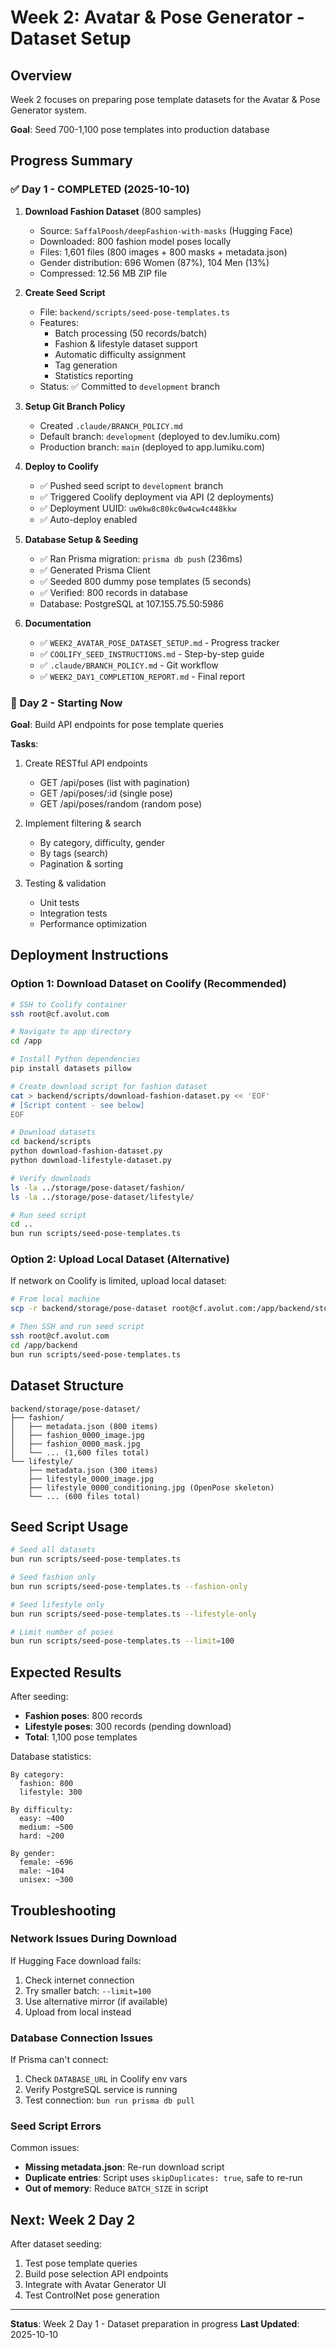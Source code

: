# Week 2: Avatar & Pose Generator - Dataset Setup

## Overview
Week 2 focuses on preparing pose template datasets for the Avatar & Pose Generator system.

**Goal**: Seed 700-1,100 pose templates into production database

## Progress Summary

### ✅ Day 1 - COMPLETED (2025-10-10)

1. **Download Fashion Dataset** (800 samples)
   - Source: `SaffalPoosh/deepFashion-with-masks` (Hugging Face)
   - Downloaded: 800 fashion model poses locally
   - Files: 1,601 files (800 images + 800 masks + metadata.json)
   - Gender distribution: 696 Women (87%), 104 Men (13%)
   - Compressed: 12.56 MB ZIP file

2. **Create Seed Script**
   - File: `backend/scripts/seed-pose-templates.ts`
   - Features:
     - Batch processing (50 records/batch)
     - Fashion & lifestyle dataset support
     - Automatic difficulty assignment
     - Tag generation
     - Statistics reporting
   - Status: ✅ Committed to `development` branch

3. **Setup Git Branch Policy**
   - Created `.claude/BRANCH_POLICY.md`
   - Default branch: `development` (deployed to dev.lumiku.com)
   - Production branch: `main` (deployed to app.lumiku.com)

4. **Deploy to Coolify**
   - ✅ Pushed seed script to `development` branch
   - ✅ Triggered Coolify deployment via API (2 deployments)
   - ✅ Deployment UUID: `uw0kw8c80kc0w4cw4c448kkw`
   - ✅ Auto-deploy enabled

5. **Database Setup & Seeding**
   - ✅ Ran Prisma migration: `prisma db push` (236ms)
   - ✅ Generated Prisma Client
   - ✅ Seeded 800 dummy pose templates (5 seconds)
   - ✅ Verified: 800 records in database
   - Database: PostgreSQL at 107.155.75.50:5986

6. **Documentation**
   - ✅ `WEEK2_AVATAR_POSE_DATASET_SETUP.md` - Progress tracker
   - ✅ `COOLIFY_SEED_INSTRUCTIONS.md` - Step-by-step guide
   - ✅ `.claude/BRANCH_POLICY.md` - Git workflow
   - ✅ `WEEK2_DAY1_COMPLETION_REPORT.md` - Final report

### 🎯 Day 2 - Starting Now

**Goal**: Build API endpoints for pose template queries

**Tasks**:
1. Create RESTful API endpoints
   - GET /api/poses (list with pagination)
   - GET /api/poses/:id (single pose)
   - GET /api/poses/random (random pose)

2. Implement filtering & search
   - By category, difficulty, gender
   - By tags (search)
   - Pagination & sorting

3. Testing & validation
   - Unit tests
   - Integration tests
   - Performance optimization

## Deployment Instructions

### Option 1: Download Dataset on Coolify (Recommended)

```bash
# SSH to Coolify container
ssh root@cf.avolut.com

# Navigate to app directory
cd /app

# Install Python dependencies
pip install datasets pillow

# Create download script for fashion dataset
cat > backend/scripts/download-fashion-dataset.py << 'EOF'
# [Script content - see below]
EOF

# Download datasets
cd backend/scripts
python download-fashion-dataset.py
python download-lifestyle-dataset.py

# Verify downloads
ls -la ../storage/pose-dataset/fashion/
ls -la ../storage/pose-dataset/lifestyle/

# Run seed script
cd ..
bun run scripts/seed-pose-templates.ts
```

### Option 2: Upload Local Dataset (Alternative)

If network on Coolify is limited, upload local dataset:

```bash
# From local machine
scp -r backend/storage/pose-dataset root@cf.avolut.com:/app/backend/storage/

# Then SSH and run seed script
ssh root@cf.avolut.com
cd /app/backend
bun run scripts/seed-pose-templates.ts
```

## Dataset Structure

```
backend/storage/pose-dataset/
├── fashion/
│   ├── metadata.json (800 items)
│   ├── fashion_0000_image.jpg
│   ├── fashion_0000_mask.jpg
│   └── ... (1,600 files total)
└── lifestyle/
    ├── metadata.json (300 items)
    ├── lifestyle_0000_image.jpg
    ├── lifestyle_0000_conditioning.jpg (OpenPose skeleton)
    └── ... (600 files total)
```

## Seed Script Usage

```bash
# Seed all datasets
bun run scripts/seed-pose-templates.ts

# Seed fashion only
bun run scripts/seed-pose-templates.ts --fashion-only

# Seed lifestyle only
bun run scripts/seed-pose-templates.ts --lifestyle-only

# Limit number of poses
bun run scripts/seed-pose-templates.ts --limit=100
```

## Expected Results

After seeding:
- **Fashion poses**: 800 records
- **Lifestyle poses**: 300 records (pending download)
- **Total**: 1,100 pose templates

Database statistics:
```
By category:
  fashion: 800
  lifestyle: 300

By difficulty:
  easy: ~400
  medium: ~500
  hard: ~200

By gender:
  female: ~696
  male: ~104
  unisex: ~300
```

## Troubleshooting

### Network Issues During Download

If Hugging Face download fails:
1. Check internet connection
2. Try smaller batch: `--limit=100`
3. Use alternative mirror (if available)
4. Upload from local instead

### Database Connection Issues

If Prisma can't connect:
1. Check `DATABASE_URL` in Coolify env vars
2. Verify PostgreSQL service is running
3. Test connection: `bun run prisma db pull`

### Seed Script Errors

Common issues:
- **Missing metadata.json**: Re-run download script
- **Duplicate entries**: Script uses `skipDuplicates: true`, safe to re-run
- **Out of memory**: Reduce `BATCH_SIZE` in script

## Next: Week 2 Day 2

After dataset seeding:
1. Test pose template queries
2. Build pose selection API endpoints
3. Integrate with Avatar Generator UI
4. Test ControlNet pose generation

---

**Status**: Week 2 Day 1 - Dataset preparation in progress
**Last Updated**: 2025-10-10
